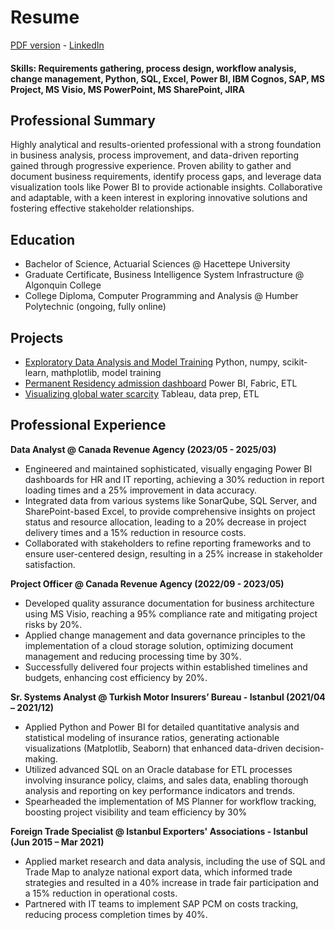# Resume
[PDF version](https://github.com/LegateG/ba_portfolio/blob/main/resume_gorkemBayar.pdf) - [LinkedIn](https://www.linkedin.com/in/gorkemb/)
#### Skills: Requirements gathering, process design, workflow analysis, change management, Python, SQL, Excel, Power BI, IBM Cognos, SAP, MS Project, MS Visio, MS PowerPoint, MS SharePoint, JIRA

## Professional Summary
Highly analytical and results-oriented professional with a strong foundation in business analysis, process improvement, and data-driven reporting gained through progressive experience. Proven ability to gather and document business requirements, identify process gaps, and leverage data visualization tools like Power BI to provide actionable insights. Collaborative and adaptable, with a keen interest in exploring innovative solutions and fostering effective stakeholder relationships.

## Education
- Bachelor of Science, Actuarial Sciences @ Hacettepe University
- Graduate Certificate, Business Intelligence System Infrastructure @ Algonquin College
- College Diploma, Computer Programming and Analysis @ Humber Polytechnic (ongoing, fully online)

## Projects
- [Exploratory Data Analysis and Model Training](https://github.com/LegateG/expdataanalysis) Python, numpy, scikit-learn, mathplotlib, model training 
- [Permanent Residency admission dashboard](https://app.fabric.microsoft.com/view?r=eyJrIjoiOWU0NGQ5ODQtYmE2NC00NzgwLTllYjEtYzQyNzI4YWQ1OGU0IiwidCI6IjdjMDFkZWNlLTcwNzUtNGM3OC04MWE0LWMyMGEyODYxMzlkZSIsImMiOjF9) Power BI, Fabric, ETL 
- [Visualizing global water scarcity](https://public.tableau.com/app/profile/gorkem.bayar/viz/WaterScarcityAroundtheGlobe/Story) Tableau, data prep, ETL 

## Professional Experience
**Data Analyst @ Canada Revenue Agency (2023/05 - 2025/03)**
- Engineered and maintained sophisticated, visually engaging Power BI dashboards for HR and IT reporting, achieving a 30% reduction in report loading times and a 25% improvement in data accuracy.
- Integrated data from various systems like SonarQube, SQL Server, and SharePoint-based Excel, to provide comprehensive insights on project status and resource allocation, leading to a 20% decrease in project delivery times and a 15% reduction in resource costs.
- Collaborated with stakeholders to refine reporting frameworks and to ensure user-centered design, resulting in a 25% increase in stakeholder satisfaction.


**Project Officer @ Canada Revenue Agency (2022/09 - 2023/05)** 
- Developed quality assurance documentation for business architecture using MS Visio, reaching a 95% compliance rate and mitigating project risks by 20%.
- Applied change management and data governance principles to the implementation of a cloud storage solution, optimizing document management and reducing processing time by 30%.
- Successfully delivered four projects within established timelines and budgets, enhancing cost efficiency by 20%.


**Sr. Systems Analyst @ Turkish Motor Insurers’ Bureau - Istanbul (2021/04 – 2021/12)**
- Applied Python and Power BI for detailed quantitative analysis and statistical modeling of insurance ratios, generating actionable visualizations (Matplotlib, Seaborn) that enhanced data-driven decision-making.
- Utilized advanced SQL on an Oracle database for ETL processes involving insurance policy, claims, and sales data, enabling thorough analysis and reporting on key performance indicators and trends.
- Spearheaded the implementation of MS Planner for workflow tracking, boosting project visibility and team efficiency by 30%

**Foreign Trade Specialist @ Istanbul Exporters' Associations - Istanbul (Jun 2015 – Mar 2021)**
- Applied market research and data analysis, including the use of SQL and Trade Map to analyze national export data, which informed trade strategies and resulted in a 40% increase in trade fair participation and a 15% reduction in operational costs.
- Partnered with IT teams to implement SAP PCM on costs tracking, reducing process completion times by 40%.
